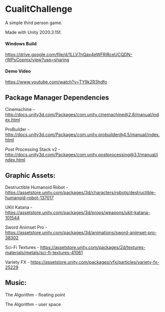 # CualitChallenge
A simple third person game.

Made with Unity 2020.3.15f.

#### Windows Build
https://drive.google.com/file/d/1LLV7nQax4eWFRiRceUCQDN-rWPsCopmx/view?usp=sharing
#### Demo Video
https://www.youtube.com/watch?v=TY9k2R3hdfo


## Package Manager Dependencies
Cinemachine - http://docs.unity3d.com/Packages/com.unity.cinemachine@2.8/manual/index.html

ProBuilder - http://docs.unity3d.com/Packages/com.unity.probuilder@4.5/manual/index.html

Post Processing Stack v2 - http://docs.unity3d.com/Packages/com.unity.postprocessing@3.1/manual/index.html

## Graphic Assets:
Destructible Humanoid Robot - https://assetstore.unity.com/packages/3d/characters/robots/destructible-humanoid-robot-137017
 
UKit Katana - https://assetstore.unity.com/packages/3d/props/weapons/ukit-katana-101544

Sword Animset Pro - https://assetstore.unity.com/packages/3d/animations/sword-animset-pro-38302

Sci-Fi Textures - https://assetstore.unity.com/packages/2d/textures-materials/metals/sci-fi-textures-41061

Variety FX - https://assetstore.unity.com/packages/vfx/particles/variety-fx-25229

## Music:

The Algorithm - floating point

The Algorithm - user space
